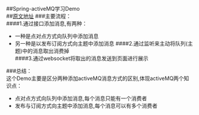 ##Spring-activeMQ学习Demo</br>
##[原文地址](https://github.com/shenzhanwang/Spring-activeMQ)
###主要流程：</br>
####1.通过接口添加消息,有两种：</br>
* 一种是点对点方式向队列中添加消息
* 另一种是以发布订阅方式向主题中添加消息
####2.通过监听来主动将队列(主题)中的消息取出消费掉</br>
####3.通过websocket将取出的消息发送到页面进行展示</br>

###总结：</br>
这个Demo主要是区分两种添加activeMQ消息方式的区别,体现activeMQ两个知识点：</br>
* 点对点方式向队列中添加消息,每个消息只能有一个消费者
* 发布与订阅方式向主题中添加消息,每个消息可以有多个消费者
